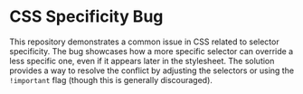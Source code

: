 # CSS Specificity Bug

This repository demonstrates a common issue in CSS related to selector specificity. The bug showcases how a more specific selector can override a less specific one, even if it appears later in the stylesheet. The solution provides a way to resolve the conflict by adjusting the selectors or using the `!important` flag (though this is generally discouraged).